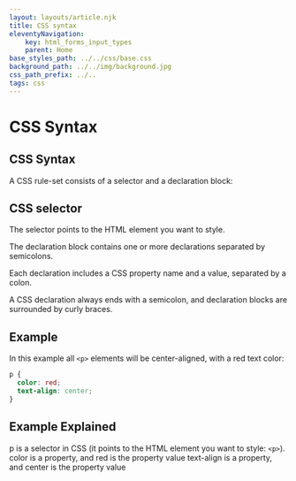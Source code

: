 ```yaml
---
layout: layouts/article.njk
title: CSS syntax
eleventyNavigation:
    key: html_forms_input_types
    parent: Home
base_styles_path: ../../css/base.css
background_path: ../../img/background.jpg
css_path_prefix: ../..
tags: css
---
```

# CSS Syntax
## CSS Syntax
A CSS rule-set consists of a selector and a declaration block:

## CSS selector

The selector points to the HTML element you want to style.

The declaration block contains one or more declarations separated by semicolons.

Each declaration includes a CSS property name and a value, separated by a colon.

A CSS declaration always ends with a semicolon, and declaration blocks are surrounded by curly braces.

## Example
In this example all `<p>` elements will be center-aligned, with a red text color:
```css
p {
  color: red;
  text-align: center;
}
```
## Example Explained
p is a selector in CSS (it points to the HTML element you want to style: `<p>`).
color is a property, and red is the property value
text-align is a property, and center is the property value